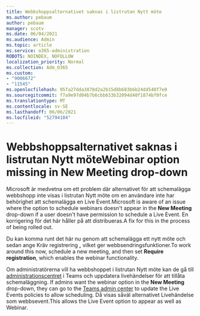 ```yaml
---
title: Webbshoppsalternativet saknas i listrutan Nytt möte
ms.author: pebaum
author: pebaum
manager: scotv
ms.date: 06/04/2021
ms.audience: Admin
ms.topic: article
ms.service: o365-administration
ROBOTS: NOINDEX, NOFOLLOW
localization_priority: Normal
ms.collection: Adm_O365
ms.custom:
- "9006672"
- "11545"
ms.openlocfilehash: 95fa27dda3878d2a2b15d8b683b6b24dd548f7e0
ms.sourcegitcommit: f7a9e97d04b7b6cbb633b32094d40f1874bf0fce
ms.translationtype: MT
ms.contentlocale: sv-SE
ms.lasthandoff: 06/06/2021
ms.locfileid: "52794104"
---
```

# <a name="webinar-option-missing-in-new-meeting-drop-down"></a><span data-ttu-id="ccb49-102">Webbshoppsalternativet saknas i listrutan Nytt möte</span><span class="sxs-lookup"><span data-stu-id="ccb49-102">Webinar option missing in New Meeting drop-down</span></span>

<span data-ttu-id="ccb49-103">Microsoft är medvetna om ett problem där alternativet för att schemalägga  webbshopp inte visas i listrutan Nytt möte om en användare inte har behörighet att schemalägga en Live Event.</span><span class="sxs-lookup"><span data-stu-id="ccb49-103">Microsoft is aware of an issue where the option to schedule webinars doesn't appear in the **New Meeting** drop-down if a user doesn't have permission to schedule a Live Event.</span></span> <span data-ttu-id="ccb49-104">En korrigering för det här håller på att distribueras.</span><span class="sxs-lookup"><span data-stu-id="ccb49-104">A fix for this in the process of being rolled out.</span></span>

<span data-ttu-id="ccb49-105">Du kan komma runt det här nu genom att schemalägga ett nytt möte och sedan ange Kräv registrering **,** vilket ger webbsendringsfunktioner.</span><span class="sxs-lookup"><span data-stu-id="ccb49-105">To work around this now, schedule a new meeting, and then set **Require registration**, which enables the webinar functionality.</span></span>

<span data-ttu-id="ccb49-106">Om administratörerna vill ha webbshoppet i listrutan Nytt möte kan de gå till [administrationscentret](https://admin.teams.microsoft.com/policies/broadcasts) i Teams och uppdatera livehändelser för att tillåta schemaläggning. </span><span class="sxs-lookup"><span data-stu-id="ccb49-106">If admins want the webinar option in the **New Meeting** drop-down, they can go to the [Teams admin center](https://admin.teams.microsoft.com/policies/broadcasts) to update the Live Events policies to allow scheduling.</span></span> <span data-ttu-id="ccb49-107">Då visas såväl alternativet Livehändelse som webbsevent.</span><span class="sxs-lookup"><span data-stu-id="ccb49-107">This allows the Live Event option to appear as well as Webinar.</span></span>